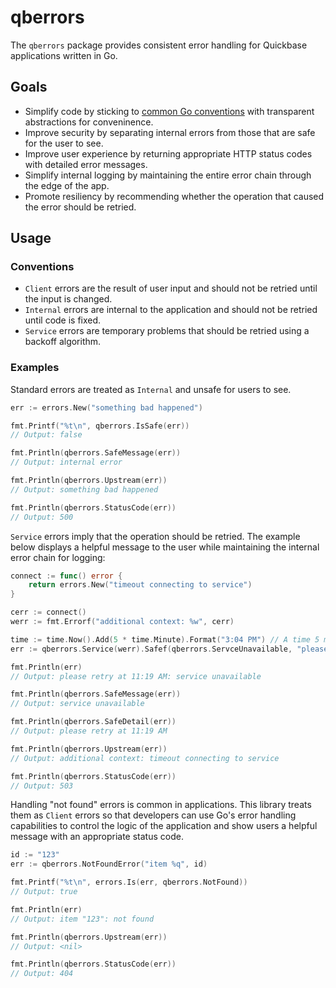 # qberrors

The `qberrors` package provides consistent error handling for Quickbase applications written in Go.

## Goals

* Simplify code by sticking to [common Go conventions](https://blog.golang.org/go1.13-errors) with transparent abstractions for conveninence.
* Improve security by separating internal errors from those that are safe for the user to see.
* Improve user experience by returning appropriate HTTP status codes with detailed error messages.
* Simplify internal logging by maintaining the entire error chain through the edge of the app.
* Promote resiliency by recommending whether the operation that caused the error should be retried.

## Usage

### Conventions

* `Client` errors are the result of user input and should not be retried until the input is changed.
* `Internal` errors are internal to the application and should not be retried until code is fixed.
* `Service` errors are temporary problems that should be retried using a backoff algorithm.

### Examples

Standard errors are treated as `Internal` and unsafe for users to see.

```go
err := errors.New("something bad happened")

fmt.Printf("%t\n", qberrors.IsSafe(err))
// Output: false

fmt.Println(qberrors.SafeMessage(err))
// Output: internal error

fmt.Println(qberrors.Upstream(err))
// Output: something bad happened

fmt.Println(qberrors.StatusCode(err))
// Output: 500
```

`Service` errors imply that the operation should be retried. The example below displays a helpful message to the user while maintaining the internal error chain for logging:

```go
connect := func() error {
	return errors.New("timeout connecting to service")
}

cerr := connect()
werr := fmt.Errorf("additional context: %w", cerr)

time := time.Now().Add(5 * time.Minute).Format("3:04 PM") // A time 5 minutes from now.
err := qberrors.Service(werr).Safef(qberrors.ServceUnavailable, "please retry at %s", time)

fmt.Println(err)
// Output: please retry at 11:19 AM: service unavailable

fmt.Println(qberrors.SafeMessage(err))
// Output: service unavailable

fmt.Println(qberrors.SafeDetail(err))
// Output: please retry at 11:19 AM

fmt.Println(qberrors.Upstream(err))
// Output: additional context: timeout connecting to service

fmt.Println(qberrors.StatusCode(err))
// Output: 503
```

Handling "not found" errors is common in applications. This library treats them as `Client` errors so that developers can use Go's error handling capabilities to control the logic of the application and show users a helpful message with an appropriate status code.

```go
id := "123"
err := qberrors.NotFoundError("item %q", id)

fmt.Printf("%t\n", errors.Is(err, qberrors.NotFound))
// Output: true

fmt.Println(err)
// Output: item "123": not found

fmt.Println(qberrors.Upstream(err))
// Output: <nil>

fmt.Println(qberrors.StatusCode(err))
// Output: 404
```